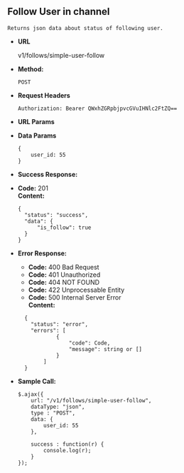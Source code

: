 **Follow User in channel**
----
    Returns json data about status of following user.
  

* **URL**

    v1/follows/simple-user-follow

* **Method:**

    `POST`
    
*  **Request Headers**

    `Authorization: Bearer QWxhZGRpbjpvcGVuIHNlc2FtZQ==`    

*  **URL Params**


* **Data Params**

    ```
    {
        user_id: 55
    }
    ```

* **Success Response:**

* **Code:** 201 <br />
**Content:**
    ```
  {
      "status": "success",
      "data": {
          "is_follow": true
      }
  }
    ```

* **Error Response:**

    * **Code:** 400 Bad Request <br />
    * **Code:** 401 Unauthorized <br />
    * **Code:** 404 NOT FOUND<br />
    * **Code:** 422 Unprocessable Entity <br />
    * **Code:** 500 Internal Server Error<br />
      **Content:** 
    ```
      {
        "status": "error",
        "errors": [
                {
                    "code": Code,
                    "message": string or []
                }
            ]
      }
    ```

* **Sample Call:**

    ```
    $.ajax({
        url: "/v1/follows/simple-user-follow",
        dataType: "json",
        type : "POST",
        data: {
            user_id: 55
        },
    
        success : function(r) {
            console.log(r);
        }
    });
    ```